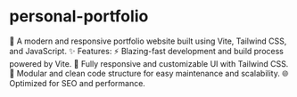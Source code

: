 # personal-portfolio
🚀 A modern and responsive portfolio website built using Vite, Tailwind CSS, and JavaScript.  ✨ Features: ⚡ Blazing-fast development and build process powered by Vite. 🎨 Fully responsive and customizable UI with Tailwind CSS. 📂 Modular and clean code structure for easy maintenance and scalability. 🌐 Optimized for SEO and performance.
